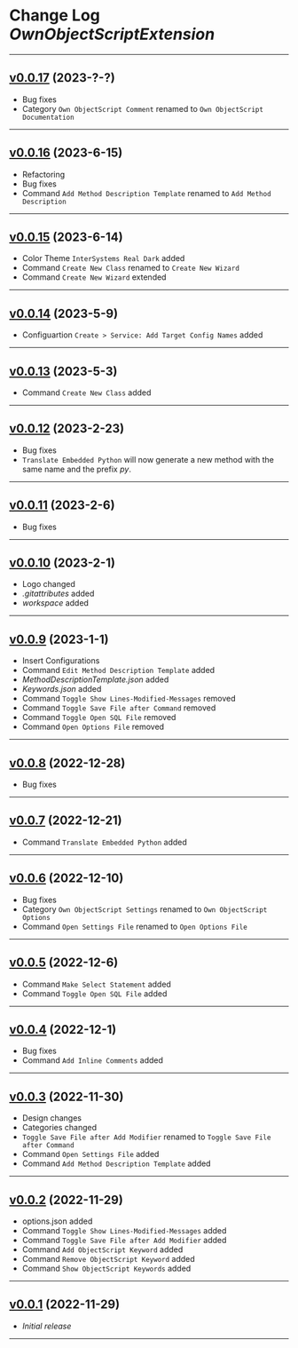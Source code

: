 # Change Log _OwnObjectScriptExtension_

---

## [v0.0.17](https://github.com/phil1436/ownobjectscriptextension/tree/0.0.17) (2023-?-?)

-   Bug fixes
-   Category `Own ObjectScript Comment` renamed to `Own ObjectScript Documentation`

---

## [v0.0.16](https://github.com/phil1436/ownobjectscriptextension/tree/0.0.16) (2023-6-15)

-   Refactoring
-   Bug fixes
-   Command `Add Method Description Template` renamed to `Add Method Description`

---

## [v0.0.15](https://github.com/phil1436/ownobjectscriptextension/tree/0.0.15) (2023-6-14)

-   Color Theme `InterSystems Real Dark` added
-   Command `Create New Class` renamed to `Create New Wizard`
-   Command `Create New Wizard` extended

---

## [v0.0.14](https://github.com/phil1436/ownobjectscriptextension/tree/0.0.14) (2023-5-9)

-   Configuartion `Create > Service: Add Target Config Names` added

---

## [v0.0.13](https://github.com/phil1436/ownobjectscriptextension/tree/0.0.13) (2023-5-3)

-   Command `Create New Class` added

---

## [v0.0.12](https://github.com/phil1436/ownobjectscriptextension/tree/0.0.12) (2023-2-23)

-   Bug fixes
-   `Translate Embedded Python` will now generate a new method with the same name and the prefix _py_.

---

## [v0.0.11](https://github.com/phil1436/ownobjectscriptextension/tree/0.0.11) (2023-2-6)

-   Bug fixes

---

## [v0.0.10](https://github.com/phil1436/ownobjectscriptextension/tree/0.0.10) (2023-2-1)

-   Logo changed
-   _.gitattributes_ added
-   _workspace_ added

---

## [v0.0.9](https://github.com/phil1436/ownobjectscriptextension/tree/0.0.9) (2023-1-1)

-   Insert Configurations
-   Command `Edit Method Description Template` added
-   _MethodDescriptionTemplate.json_ added
-   _Keywords.json_ added
-   Command `Toggle Show Lines-Modified-Messages` removed
-   Command `Toggle Save File after Command` removed
-   Command `Toggle Open SQL File` removed
-   Command `Open Options File` removed

---

## [v0.0.8](https://github.com/phil1436/ownobjectscriptextension/tree/0.0.8) (2022-12-28)

-   Bug fixes

---

## [v0.0.7](https://github.com/phil1436/ownobjectscriptextension/tree/0.0.7) (2022-12-21)

-   Command `Translate Embedded Python` added

---

## [v0.0.6](https://github.com/phil1436/ownobjectscriptextension/tree/0.0.6) (2022-12-10)

-   Bug fixes
-   Category `Own ObjectScript Settings` renamed to `Own ObjectScript Options`
-   Command `Open Settings File` renamed to `Open Options File`

---

## [v0.0.5](https://github.com/phil1436/ownobjectscriptextension/tree/0.0.5) (2022-12-6)

-   Command `Make Select Statement` added
-   Command `Toggle Open SQL File` added

---

## [v0.0.4](https://github.com/phil1436/ownobjectscriptextension/tree/0.0.4) (2022-12-1)

-   Bug fixes
-   Command `Add Inline Comments` added

---

## [v0.0.3](https://github.com/phil1436/ownobjectscriptextension/tree/0.0.3) (2022-11-30)

-   Design changes
-   Categories changed
-   `Toggle Save File after Add Modifier` renamed to `Toggle Save File after Command`
-   Command `Open Settings File` added
-   Command `Add Method Description Template` added

---

## [v0.0.2](https://github.com/phil1436/ownobjectscriptextension/tree/0.0.2) (2022-11-29)

-   options.json added
-   Command `Toggle Show Lines-Modified-Messages` added
-   Command `Toggle Save File after Add Modifier` added
-   Command `Add ObjectScript Keyword` added
-   Command `Remove ObjectScript Keyword` added
-   Command `Show ObjectScript Keywords` added

---

## [v0.0.1](https://github.com/phil1436/ownobjectscriptextension/tree/0.0.1) (2022-11-29)

-   _Initial release_

---
